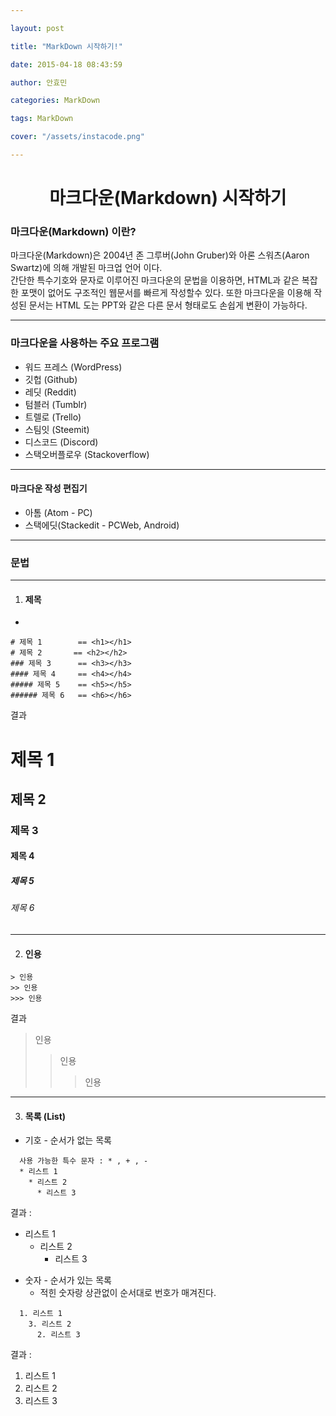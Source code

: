 ```yaml
---

layout: post

title: "MarkDown 시작하기!"

date: 2015-04-18 08:43:59

author: 안효민

categories: MarkDown

tags: MarkDown

cover: "/assets/instacode.png"

---
```



<!--stackedit_data:
eyJoaXN0b3J5IjpbLTY2NjI3NDJdfQ==
-->

# <center> 마크다운(Markdown) 시작하기  </center>

### 마크다운(Markdown) 이란?

마크다운(Markdown)은 2004년 존 그루버(John Gruber)와 아론 스워츠(Aaron Swartz)에 의해 개발된 마크업 언어 이다.  
간단한 특수기호와 문자로 이루어진 마크다운의 문법을 이용하면, HTML과 같은 복잡한 포맷이 없어도 구조적인 웹문서를 빠르게 작성할수 있다. 또한 마크다운을 이용해 작성된 문서는 HTML 도는 PPT와 같은 다른 문서 형태로도 손쉽게 변환이 가능하다.


----


### 마크다운을 사용하는 주요 프로그램

* 워드 프레스 (WordPress)
* 깃헙 (Github)
* 레딧 (Reddit)
* 텀블러 (Tumblr)
* 트렐로 (Trello)
* 스팀잇 (Steemit)
* 디스코드 (Discord)
* 스택오버플로우 (Stackoverflow)


---

#### 마크다운 작성 편집기

* 아톰 (Atom - PC)
* 스택에딧(Stackedit - PCWeb, Android)

----

### 문법


---
1. #### 제목    

* 
```
# 제목 1        == <h1></h1>
# 제목 2       == <h2></h2>
### 제목 3      == <h3></h3>
#### 제목 4     == <h4></h4>
##### 제목 5    == <h5></h5>
###### 제목 6   == <h6></h6>
```


결과


# 제목 1  
## 제목 2  
### 제목 3  
#### 제목 4  
##### 제목 5  
###### 제목 6  


---

2. #### 인용

```
> 인용
>> 인용
>>> 인용
```

결과
  > 인용
  >> 인용
  >>> 인용


---

3. #### 목록 (List)


* 기호 - 순서가 없는 목록

```
  사용 가능한 특수 문자 : * , + , -
  * 리스트 1
    * 리스트 2
      * 리스트 3
```

결과 :

- 리스트 1
  * 리스트 2
    * 리스트 3



* 숫자 - 순서가 있는 목록  
  - 적힌 숫자랑 상관없이 순서대로 번호가 매겨진다.


```
  1. 리스트 1
    3. 리스트 2
      2. 리스트 3
```

결과 :


1. 리스트 1
3. 리스트 2
2. 리스트 3
